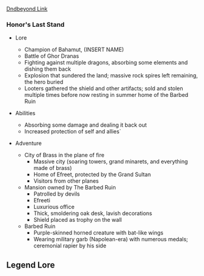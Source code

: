 
[Dndbeyond Link](https://www.dndbeyond.com/magic-items/8244165-_honors-last-stand-rotld)

### Honor's Last Stand

* Lore
	* Champion of Bahamut, (INSERT NAME)
	* Battle of Ghor Dranas
	* Fighting against multiple dragons, absorbing some elements and dishing them back
	* Explosion that sundered the land; massive rock spires left remaining, the hero buried
	* Looters gathered the shield and other artifacts; sold and stolen multiple times before now resting in summer home of the Barbed Ruin

* Abilities
	* Absorbing some damage and dealing it back out
	* Increased protection of self and allies`

* Adventure
	* City of Brass in the plane of fire
	    * Massive city (soaring towers, grand minarets, and everything made of brass)
	    * Home of Efreet, protected by the Grand Sultan
	    * Visitors from other planes
	* Mansion owned by The Barbed Ruin
		* Patrolled by devils
		* Efreeti
		* Luxurious office
		* Thick, smoldering oak desk, lavish decorations
		* Shield placed as trophy on the wall
	* Barbed Ruin
		* Purple-skinned horned creature with bat-like wings
		* Wearing military garb (Napolean-era) with numerous medals; ceremonial rapier by his side

## Legend Lore


